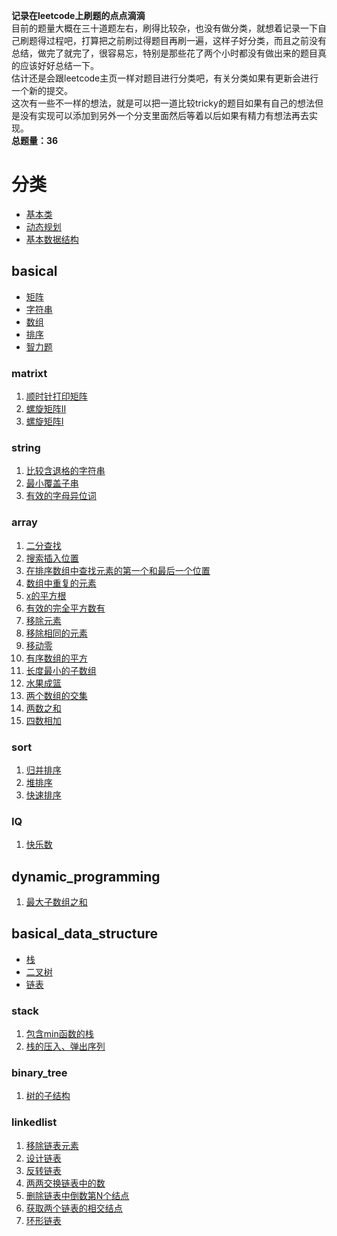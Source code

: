 **记录在leetcode上刷题的点点滴滴**  
目前的题量大概在三十道题左右，刷得比较杂，也没有做分类，就想着记录一下自己刷题得过程吧，打算把之前刷过得题目再刷一遍，这样子好分类，而且之前没有总结，做完了就完了，很容易忘，特别是那些花了两个小时都没有做出来的题目真的应该好好总结一下。  
估计还是会跟leetcode主页一样对题目进行分类吧，有关分类如果有更新会进行一个新的提交。  
这次有一些不一样的想法，就是可以把一道比较tricky的题目如果有自己的想法但是没有实现可以添加到另外一个分支里面然后等着以后如果有精力有想法再去实现。  
**总题量：36**
# 分类  
* [基本类](#basical)  
* [动态规划](#dynamic_programming)  
* [基本数据结构](#basical_data_structure)  
## basical  
* [矩阵](#matrixt)  
* [字符串](#string)  
* [数组](#array)  
* [排序](#sort)  
* [智力题](#IQ)  
### matrixt  
1. [顺时针打印矩阵](/basical/matrix/clockwiseprintmatrix.md)  
2. [螺旋矩阵II](/basical/matrix/code/generatematrix.md)  
3. [螺旋矩阵I](/basical/matrix/code/spiralorder.md)  
### string  
1. [比较含退格的字符串](/basical/string/code/comparestringwithoutspace.md)  
2. [最小覆盖子串](/basical/string/code/mincoverstr.md)  
3. [有效的字母异位词](/basical/string/code/validalghbet.md)  
### array  
1.  [二分查找](/basical/array/code/binarysearch.md)  
2.  [搜索插入位置](/basical/array/code/searchinsertposition.md)  
3.  [在排序数组中查找元素的第一个和最后一个位置](/basical/array/code/firstandlastpositionofbinarysearch.md)  
4.  [数组中重复的元素](/basical/array/code/binarysearch.md)  
5.  [x的平方根](/basical/array/code/xssqurt.md)  
6.  [有效的完全平方数有](/basical/array/code/validsqurt.md)  
7.  [移除元素](/basical/array/code/removeitems.md)  
8.  [移除相同的元素](/basical/array/code/removethesameitems.md)  
9.  [移动零](/basical/array/code/removezero.md)  
10. [有序数组的平方](/basical/array/code/sortedarrayssqurt.md)  
11. [长度最小的子数组](/basical/array/code/minsubarraylen.md)  
12. [水果成篮](/basical/array/code/fruit.md)  
13. [两个数组的交集](/basical/array/code/intersectionoftwoarray.md)  
14. [两数之和](/basical/array/code/twosum.md)  
15. [四数相加](/basical/array/code/foursumcount.md)
### sort
1. [归并排序](/basical/sort/code/mergesort.md)  
2. [堆排序](/basical/sort/code/heapsort.md)  
3. [快速排序](/basical/sort/code/quicksort.md)  
### IQ
1. [快乐数](/basical/IQ/code/happynumber.md)  
## dynamic_programming     
1. [最大子数组之和](/dynamic_programming/code/tmsofcsuba.md)  
## basical_data_structure  
* [栈](stack)  
* [二叉树](binary_tree)
* [链表](linkedlist)    
### stack
1. [包含min函数的栈](/basicaldatastructure/stack/code/minincluedinstack.md)  
2. [栈的压入、弹出序列](/basicaldatastructure/stack/code/pushandpopofastack.md)  
### binary_tree
1. [树的子结构](/basicaldatastructure/binary_tree/code/substructureoftree.md)  
### linkedlist
1. [移除链表元素](/basicaldatastructure/linkedlist/code/removeelementsoflinkedlist.md)  
2. [设计链表](/basicaldatastructure/linkedlist/code/designlinkedlist.md)  
3. [反转链表](/basicaldatastructure/linkedlist/code/reverselinkedlist.md)  
4. [两两交换链表中的数](/basicaldatastructure/linkedlist/code/swappairs.md)  
5. [删除链表中倒数第N个结点](/basicaldatastructure/linkedlist/code/removeNthFromEnd.md)  
6. [获取两个链表的相交结点](/basicaldatastructure/linkedlist/code/getintersectionnode.md)  
7. [环形链表](/basicaldatastructure/linkedlist/code/circlelinkedlist.md)  